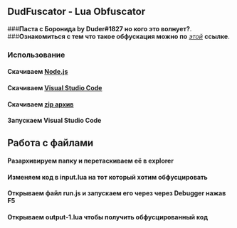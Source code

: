## DudFuscator - Lua Obfuscator

###**Паста с Боронида by Duder#1827 но кого это волнует?**.
###**Ознакомиться с тем что такое обфускация можно по** [*этой*](https://www.zeluslugi.ru/info-czentr/it-glossary/term-obfuscation) **ссылке**.

### Использование

#### Скачиваем  [**__Node.js__**](https://nodejs.org/en/download/)
#### Скачиваем [Visual Studio Code](https://code.visualstudio.com/?wt.mc_id=vscom_downloads)
#### Скачиваем [zip архив](https://github.com/Duderpast/DudFuscator/archive/refs/heads/main.zip)
#### Запускаем Visual Studio Code
## Работа с файлами
#### Разархивируем папку и перетаскиваем её в explorer
#### Изменяем код в input.lua на тот который хотим обфусцировать
#### Открываем файл run.js и запускаем его через через Debugger нажав F5
#### Открываем **output-1.lua** чтобы получить обфусцированный код
